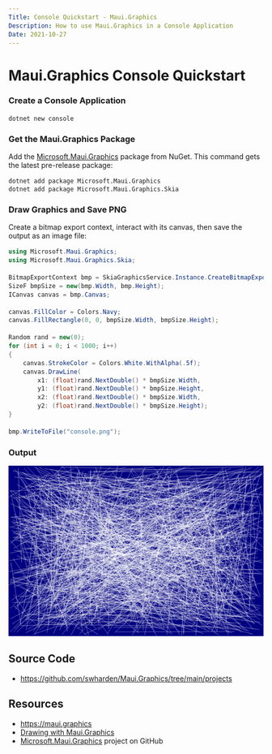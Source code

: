 ```yaml
---
Title: Console Quickstart - Maui.Graphics
Description: How to use Maui.Graphics in a Console Application
Date: 2021-10-27
---
```


# Maui.Graphics Console Quickstart


### Create a Console Application

```
dotnet new console
```

### Get the Maui.Graphics Package

Add the [Microsoft.Maui.Graphics](https://www.nuget.org/packages/Microsoft.Maui.Graphics) package from NuGet. This command gets the latest pre-release package:

```
dotnet add package Microsoft.Maui.Graphics
dotnet add package Microsoft.Maui.Graphics.Skia
```

### Draw Graphics and Save PNG

Create a bitmap export context, interact with its canvas, then save the output as an image file:

```cs
using Microsoft.Maui.Graphics;
using Microsoft.Maui.Graphics.Skia;

BitmapExportContext bmp = SkiaGraphicsService.Instance.CreateBitmapExportContext(600, 400);
SizeF bmpSize = new(bmp.Width, bmp.Height);
ICanvas canvas = bmp.Canvas;

canvas.FillColor = Colors.Navy;
canvas.FillRectangle(0, 0, bmpSize.Width, bmpSize.Height);

Random rand = new(0);
for (int i = 0; i < 1000; i++)
{
    canvas.StrokeColor = Colors.White.WithAlpha(.5f);
    canvas.DrawLine(
        x1: (float)rand.NextDouble() * bmpSize.Width,
        y1: (float)rand.NextDouble() * bmpSize.Height,
        x2: (float)rand.NextDouble() * bmpSize.Width,
        y2: (float)rand.NextDouble() * bmpSize.Height);
}

bmp.WriteToFile("console.png");
```

### Output

<div class="text-center">

![](console.png)

</div>

## Source Code

* https://github.com/swharden/Maui.Graphics/tree/main/projects

## Resources
* https://maui.graphics
* [Drawing with Maui.Graphics](https://swharden.com/blog/2021-09-10-maui-graphics)
* [Microsoft.Maui.Graphics](https://github.com/dotnet/Microsoft.Maui.Graphics) project on GitHub
